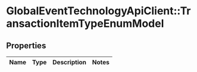 # GlobalEventTechnologyApiClient::TransactionItemTypeEnumModel

## Properties
Name | Type | Description | Notes
------------ | ------------- | ------------- | -------------

